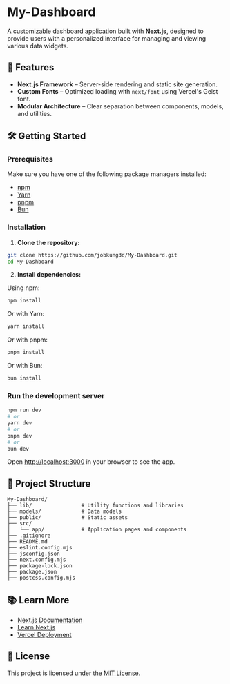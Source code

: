 # My-Dashboard

A customizable dashboard application built with **Next.js**, designed to provide users with a personalized interface for managing and viewing various data widgets.

## 🚀 Features

- **Next.js Framework** – Server-side rendering and static site generation.
- **Custom Fonts** – Optimized loading with `next/font` using Vercel's Geist font.
- **Modular Architecture** – Clear separation between components, models, and utilities.

## 🛠️ Getting Started

### Prerequisites

Make sure you have one of the following package managers installed:

- [npm](https://www.npmjs.com/)
- [Yarn](https://yarnpkg.com/)
- [pnpm](https://pnpm.io/)
- [Bun](https://bun.sh/)

### Installation

1. **Clone the repository:**

```bash
git clone https://github.com/jobkung3d/My-Dashboard.git
cd My-Dashboard
```

2. **Install dependencies:**

Using npm:

```bash
npm install
```

Or with Yarn:

```bash
yarn install
```

Or with pnpm:

```bash
pnpm install
```

Or with Bun:

```bash
bun install
```

### Run the development server

```bash
npm run dev
# or
yarn dev
# or
pnpm dev
# or
bun dev
```

Open [http://localhost:3000](http://localhost:3000) in your browser to see the app.

## 📁 Project Structure

```
My-Dashboard/
├── lib/                # Utility functions and libraries
├── models/             # Data models
├── public/             # Static assets
├── src/
│   └── app/            # Application pages and components
├── .gitignore
├── README.md
├── eslint.config.mjs
├── jsconfig.json
├── next.config.mjs
├── package-lock.json
├── package.json
├── postcss.config.mjs
```

## 📚 Learn More

- [Next.js Documentation](https://nextjs.org/docs)
- [Learn Next.js](https://nextjs.org/learn)
- [Vercel Deployment](https://vercel.com/)

## 📄 License

This project is licensed under the [MIT License](LICENSE).

